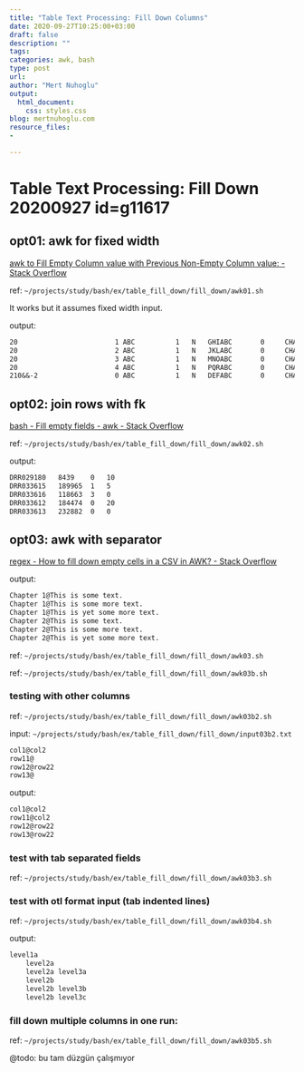 ```yaml
---
title: "Table Text Processing: Fill Down Columns"
date: 2020-09-27T10:25:00+03:00 
draft: false
description: ""
tags:
categories: awk, bash
type: post
url:
author: "Mert Nuhoglu"
output:
  html_document:
    css: styles.css
blog: mertnuhoglu.com
resource_files:
- 

---
```



# Table Text Processing: Fill Down 20200927  id=g11617

## opt01: awk for fixed width

[awk to Fill Empty Column value with Previous Non-Empty Column value: - Stack Overflow](https://stackoverflow.com/questions/25182580/awk-to-fill-empty-column-value-with-previous-non-empty-column-value)

ref: `~/projects/study/bash/ex/table_fill_down/fill_down/awk01.sh`

It works but it assumes fixed width input.

output:

```txt
20                        1 ABC          1   N   GHIABC       0     CHARGE      
20                        2 ABC          1   N   JKLABC       0     CHARGE      
20                        3 ABC          1   N   MNOABC       0     CHARGE      
20                        4 ABC          1   N   PQRABC       0     CHARGE      
210&&-2                   0 ABC          1   N   DEFABC       0     CHARGE      
```


## opt02: join rows with fk

[bash - Fill empty fields - awk - Stack Overflow](https://stackoverflow.com/questions/51289237/fill-empty-fields-awk)

ref: `~/projects/study/bash/ex/table_fill_down/fill_down/awk02.sh`

output:

```txt
DRR029180	8439	0	10
DRR033615	189965	1	5
DRR033616	118663	3	0
DRR033612	184474	0	20
DRR033613	232882	0	0
```

## opt03: awk with separator

[regex - How to fill down empty cells in a CSV in AWK? - Stack Overflow](https://stackoverflow.com/questions/42911393/how-to-fill-down-empty-cells-in-a-csv-in-awk)

output:

```txt
Chapter 1@This is some text.
Chapter 1@This is some more text.
Chapter 1@This is yet some more text.
Chapter 2@This is some text.
Chapter 2@This is some more text.
Chapter 2@This is yet some more text.
```

ref: `~/projects/study/bash/ex/table_fill_down/fill_down/awk03.sh`

ref: `~/projects/study/bash/ex/table_fill_down/fill_down/awk03b.sh`

### testing with other columns

ref: `~/projects/study/bash/ex/table_fill_down/fill_down/awk03b2.sh`

input: `~/projects/study/bash/ex/table_fill_down/fill_down/input03b2.txt`

```txt
col1@col2
row11@
row12@row22
row13@
```

output:

```txt
col1@col2
row11@col2
row12@row22
row13@row22
```

### test with tab separated fields

ref: `~/projects/study/bash/ex/table_fill_down/fill_down/awk03b3.sh`

### test with otl format input (tab indented lines)

ref: `~/projects/study/bash/ex/table_fill_down/fill_down/awk03b4.sh`

output:

```txt
level1a		
	level2a	
	level2a	level3a
	level2b	
	level2b	level3b
	level2b	level3c
```

### fill down multiple columns in one run:

ref: `~/projects/study/bash/ex/table_fill_down/fill_down/awk03b5.sh`

@todo: bu tam düzgün çalışmıyor

